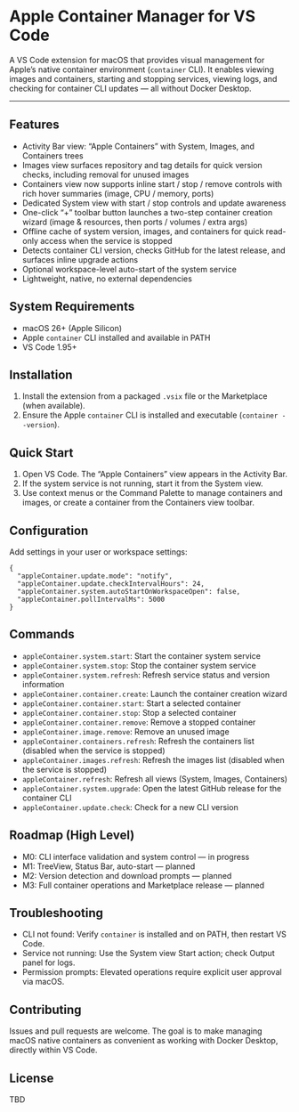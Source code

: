 # Apple Container Manager for VS Code

A VS Code extension for macOS that provides visual management for Apple’s native container environment (`container` CLI). It enables viewing images and containers, starting and stopping services, viewing logs, and checking for container CLI updates — all without Docker Desktop.

---

## Features
- Activity Bar view: “Apple Containers” with System, Images, and Containers trees
- Images view surfaces repository and tag details for quick version checks, including removal for unused images
- Containers view now supports inline start / stop / remove controls with rich hover summaries (image, CPU / memory, ports)
- Dedicated System view with start / stop controls and update awareness
- One-click “+” toolbar button launches a two-step container creation wizard (image & resources, then ports / volumes / extra args)
- Offline cache of system version, images, and containers for quick read-only access when the service is stopped
- Detects container CLI version, checks GitHub for the latest release, and surfaces inline upgrade actions
- Optional workspace-level auto-start of the system service
- Lightweight, native, no external dependencies

## System Requirements
- macOS 26+ (Apple Silicon)
- Apple `container` CLI installed and available in PATH
- VS Code 1.95+

## Installation
1. Install the extension from a packaged `.vsix` file or the Marketplace (when available).
2. Ensure the Apple `container` CLI is installed and executable (`container --version`).

## Quick Start
1. Open VS Code. The “Apple Containers” view appears in the Activity Bar.
2. If the system service is not running, start it from the System view.
3. Use context menus or the Command Palette to manage containers and images, or create a container from the Containers view toolbar.

## Configuration
Add settings in your user or workspace settings:

```jsonc
{
  "appleContainer.update.mode": "notify",
  "appleContainer.update.checkIntervalHours": 24,
  "appleContainer.system.autoStartOnWorkspaceOpen": false,
  "appleContainer.pollIntervalMs": 5000
}
```

## Commands
- `appleContainer.system.start`: Start the container system service
- `appleContainer.system.stop`: Stop the container system service
- `appleContainer.system.refresh`: Refresh service status and version information
- `appleContainer.container.create`: Launch the container creation wizard
- `appleContainer.container.start`: Start a selected container
- `appleContainer.container.stop`: Stop a selected container
- `appleContainer.container.remove`: Remove a stopped container
- `appleContainer.image.remove`: Remove an unused image
- `appleContainer.containers.refresh`: Refresh the containers list (disabled when the service is stopped)
- `appleContainer.images.refresh`: Refresh the images list (disabled when the service is stopped)
- `appleContainer.refresh`: Refresh all views (System, Images, Containers)
- `appleContainer.system.upgrade`: Open the latest GitHub release for the container CLI
- `appleContainer.update.check`: Check for a new CLI version

## Roadmap (High Level)
- M0: CLI interface validation and system control — in progress
- M1: TreeView, Status Bar, auto-start — planned
- M2: Version detection and download prompts — planned
- M3: Full container operations and Marketplace release — planned

## Troubleshooting
- CLI not found: Verify `container` is installed and on PATH, then restart VS Code.
- Service not running: Use the System view Start action; check Output panel for logs.
- Permission prompts: Elevated operations require explicit user approval via macOS.

## Contributing
Issues and pull requests are welcome. The goal is to make managing macOS native containers as convenient as working with Docker Desktop, directly within VS Code.

## License
TBD
